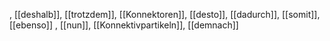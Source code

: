 , [[deshalb]], [[trotzdem]], [[Konnektoren]], [[desto]], [[dadurch]], [[somit]], [[ebenso]]
, [[nun]], [[Konnektivpartikeln]], [[demnach]]